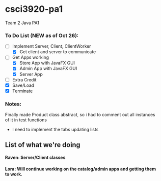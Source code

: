 # csci3920-pa1
Team 2 Java PA1

### To Do List (NEW as of Oct 26):
- [ ] Implement Server, Client, ClientWorker
  - [X] Get client and server to communicate 
- [ ] Get Apps working
  - [X] Store App with JavaFX GUI 
  - [X] Admin App with JavaFX GUI
  - [X] Server App
- [ ] Extra Credit
- [X] Save/Load
- [X] Terminate

### Notes:
Finally made Product class abstract, so i had to comment out all instances of it in test functions
+ I need to implement the tabs updating lists

## List of what we're doing
#### Raven: Server/Client classes
#### Lora: Will continue working on the catalog/admin apps and getting them to work. 
